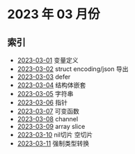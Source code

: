 # 2023 年 03 月份

## 索引

- [2023-03-01](./01/README.md) 变量定义
- [2023-03-02](./02/README.md) struct encoding/json 导出
- [2023-03-03](./03/README.md) defer
- [2023-03-04](./04/README.md) 结构体嵌套
- [2023-03-05](./05/README.md) 字符串
- [2023-03-06](./06/README.md) 指针
- [2023-03-07](./07/README.md) 可变函数
- [2023-03-08](./08/README.md) channel
- [2023-03-09](./09/README.md) array slice
- [2023-03-10](./10/README.md) nil切片 空切片
- [2023-03-11](./11/README.md) 强制类型转换


